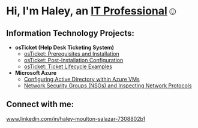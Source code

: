 <h1>Hi, I'm Haley, an <a href="https://linkedin.com/in/HaleyMS">IT Professional</a>☺</h1>

<h2> Information Technology Projects:</h2>

- <b>osTicket (Help Desk Ticketing System)</b>
  - [osTicket: Prerequisites and Installation](https://github.com/HaleyMS/osticket-prereqs)
  - [osTicket: Post-Installation Configuration](https://github.com/HaleyMS/post-install-config)
  - [osTicket: Ticket Lifecycle Examples](https://github.com/HaleyMS/ticket-lifecycle)
- <b>Microsoft Azure</b>
  - [Configuring Active Directory within Azure VMs](https://github.com/HaleyMS/configure-ad)
  - [Network Security Groups (NSGs) and Inspecting Network Protocols](https://github.com/HaleyMS/azure-network-protocols)

<h2> Connect with me:</h2>

www.linkedin.com/in/haley-moulton-salazar-7308802b1
